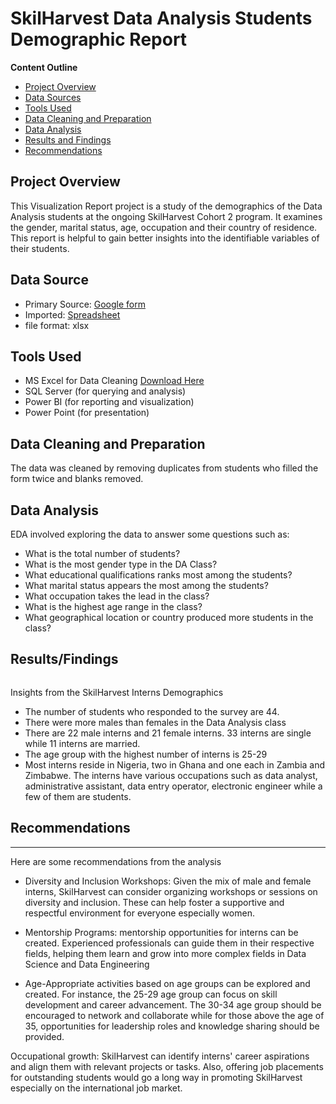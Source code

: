# SkilHarvest Data Analysis Students Demographic Report

**Content Outline**
- [Project Overview](Project-Overview)
- [Data Sources](Data-Sources)
- [Tools Used](Tools-Used)
- [Data Cleaning and Preparation](Data-Cleaning-and-Preparation)
- [Data Analysis](Data-Analysis)
- [Results and Findings](Results-/-Findings)
- [Recommendations](Recommendations)

## Project Overview
This Visualization Report project is a study of the demographics of the Data Analysis students at the ongoing SkilHarvest Cohort 2 program. It examines the gender, marital status, age, occupation and their country of residence. This report is helpful to gain better insights into the identifiable variables of their students.

## Data Source
- Primary Source: [Google form](https://bit.ly/SkilHarvestClassData)
- Imported: [Spreadsheet]()
- file format: xlsx


## Tools Used
- MS Excel for Data Cleaning [Download Here](https://www.microsoft.com)
- SQL Server (for querying and analysis)
- Power BI (for reporting and visualization)
- Power Point (for presentation)

## Data Cleaning and Preparation

The data was cleaned by removing duplicates from students who filled the form twice and blanks removed.


## Data Analysis
  EDA involved exploring the data to answer some questions such as:
  - What is the total number of students?
  - What is the most gender type in the DA Class?
  - What educational qualifications ranks most among the students?
  - What marital status appears the most among the students?
  - What occupation takes the lead in the class?
  - What is the highest age range in the class?
  - What geographical location or country produced more students in the class?


## Results/Findings

![]()

Insights from the SkilHarvest Interns Demographics

- The number of students who responded to the survey are 44.
- There were more males than females in the Data Analysis class
- There are 22 male interns and 21 female interns. 33 interns are single while 11 interns are married.
- The age group with the highest number of interns is 25-29
- Most interns reside in Nigeria, two in Ghana and one each in Zambia and Zimbabwe.
The interns have various occupations such as data analyst, administrative assistant, data entry operator, electronic engineer while a few of them are students.

## Recommendations
---
Here are some recommendations from the analysis

- Diversity and Inclusion Workshops: Given the mix of male and female interns, SkilHarvest can consider organizing workshops or sessions on diversity and inclusion. These can help foster a supportive and respectful environment for everyone especially women.

- Mentorship Programs: mentorship opportunities for interns can be created. Experienced professionals can guide them in their respective fields, helping them learn and grow into more complex fields in Data Science and Data Engineering

- Age-Appropriate activities based on age groups can be explored and created. For instance, the 25-29 age group can focus on skill development and career advancement. The 30-34 age group should be encouraged to network and collaborate while for those above the age of 35, opportunities for leadership roles and knowledge sharing should be provided.

Occupational growth: SkilHarvest can identify interns' career aspirations and align them with relevant projects or tasks. Also, offering job placements for outstanding students would go a long way in promoting SkilHarvest especially on the international job market.

